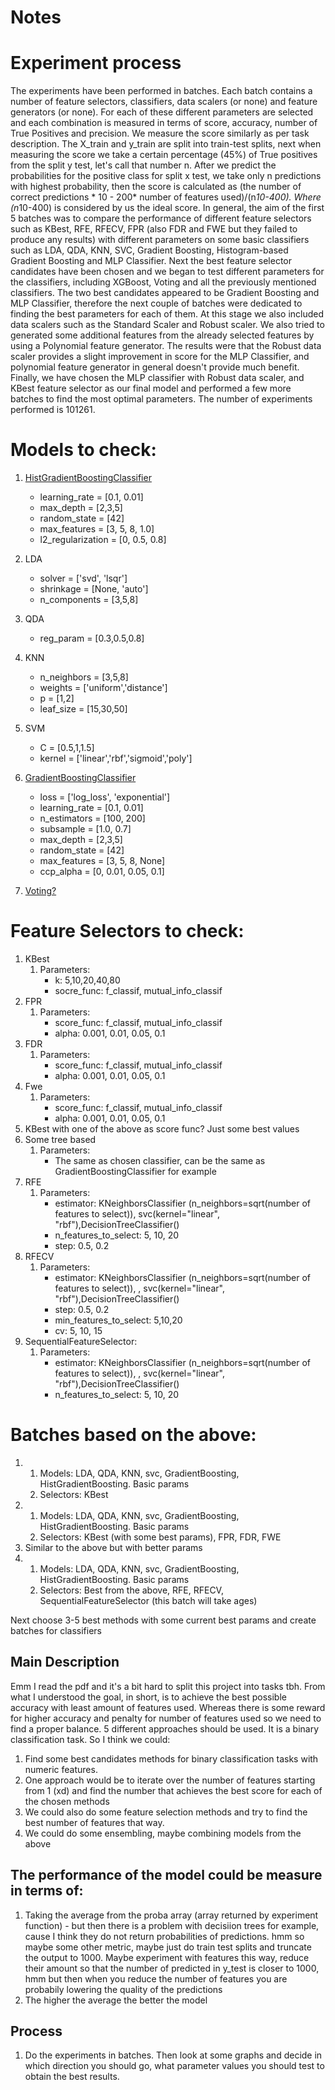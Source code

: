 # Notes

# Experiment process

The experiments have been performed in batches. Each batch contains a number of feature selectors, classifiers, data scalers (or none) and feature generators (or none). For each of these different parameters are selected and each combination is measured in terms of score, accuracy, number of True Positives and precision. We measure the score similarly as per task description. The X_train and y_train are split into train-test splits, next when measuring the score we take a certain percentage (45%) of True positives from the split y test, let's call that number n. After we predict the probabilities for the positive class for split x test, we take only n predictions with highest probability, then the score is calculated as (the number of correct predictions * 10 - 200* number of features used)/(n*10-400). Where (n*10-400) is considered by us the ideal score. In general, the aim of the first 5 batches was to compare the performance of different feature selectors such as KBest, RFE, RFECV, FPR (also FDR and FWE but they failed to produce any results) with different parameters on some basic classifiers such as LDA, QDA, KNN, SVC, Gradient Boosting, Histogram-based Gradient Boosting and MLP Classifier. Next the best feature selector candidates have been chosen and we began to test different parameters for the classifiers, including XGBoost, Voting and all the previously mentioned classifiers. The two best candidates appeared to be Gradient Boosting and MLP Classifier, therefore the next couple of batches were dedicated to finding the best parameters for each of them. At this stage we also included data scalers such as the Standard Scaler and Robust scaler. We also tried to generated some additional features from the already selected features by using a Polynomial feature generator. The results were that the Robust data scaler provides a slight improvement in score for the MLP Classifier, and polynomial feature generator in general doesn't provide much benefit. Finally, we have chosen the MLP classifier with Robust data scaler, and KBest feature selector as our final model and performed a few more batches to find the most optimal parameters. The number of experiments performed is 101261.


# Models to check:

1. [HistGradientBoostingClassifier](https://scikit-learn.org/stable/modules/generated/sklearn.ensemble.HistGradientBoostingClassifier.html#sklearn.ensemble.HistGradientBoostingClassifier)
   - learning_rate = [0.1, 0.01]
   - max_depth = [2,3,5]
   - random_state = [42]
   - max_features = [3, 5, 8, 1.0]
   - l2_regularization = [0, 0.5, 0.8]
2. LDA

   - solver = ['svd', 'lsqr']
   - shrinkage = [None, 'auto']
   - n_components = [3,5,8]

3. QDA
   - reg_param = [0.3,0.5,0.8]
4. KNN
   - n_neighbors = [3,5,8]
   - weights = ['uniform','distance']
   - p = [1,2]
   - leaf_size = [15,30,50]
5. SVM
   - C = [0.5,1,1.5]
   - kernel = ['linear','rbf','sigmoid','poly']
6. [GradientBoostingClassifier](https://scikit-learn.org/stable/modules/generated/sklearn.ensemble.GradientBoostingClassifier.html#sklearn.ensemble.GradientBoostingClassifier)

   - loss = ['log_loss', 'exponential']
   - learning_rate = [0.1, 0.01]
   - n_estimators = [100, 200]
   - subsample = [1.0, 0.7]
   - max_depth = [2,3,5]
   - random_state = [42]
   - max_features = [3, 5, 8, None]
   - ccp_alpha = [0, 0.01, 0.05, 0.1]

7. [Voting?](https://scikit-learn.org/stable/modules/ensemble.html#voting-classifier)

# Feature Selectors to check:

1. KBest
   1. Parameters:
      - k: 5,10,20,40,80
      - socre_func: f_classif, mutual_info_classif
2. FPR
   1. Parameters:
      - score_func: f_classif, mutual_info_classif
      - alpha: 0.001, 0.01, 0.05, 0.1
3. FDR
   1. Parameters:
      - score_func: f_classif, mutual_info_classif
      - alpha: 0.001, 0.01, 0.05, 0.1
4. Fwe
   1. Parameters:
      - score_func: f_classif, mutual_info_classif
      - alpha: 0.001, 0.01, 0.05, 0.1
5. KBest with one of the above as score func? Just some best values
6. Some tree based
   1. Parameters:
      - The same as chosen classifier, can be the same as GradientBoostingClassifier for example
7. RFE
   1. Parameters:
      - estimator: KNeighborsClassifier (n_neighbors=sqrt(number of features to select)), svc(kernel="linear", "rbf"),DecisionTreeClassifier()
      - n_features_to_select: 5, 10, 20
      - step: 0.5, 0.2
8. RFECV
   1. Parameters:
      - estimator: KNeighborsClassifier (n_neighbors=sqrt(number of features to select)), , svc(kernel="linear", "rbf"),DecisionTreeClassifier()
      - step: 0.5, 0.2
      - min_features_to_select: 5,10,20
      - cv: 5, 10, 15
9. SequentialFeatureSelector:
   1. Parameters:
      - estimator: KNeighborsClassifier (n_neighbors=sqrt(number of features to select)), , svc(kernel="linear", "rbf"),DecisionTreeClassifier()
      - n_features_to_select: 5, 10, 20

# Batches based on the above:

1.  1. Models: LDA, QDA, KNN, svc, GradientBoosting, HistGradientBoosting. Basic params
    2. Selectors: KBest
1.  1. Models: LDA, QDA, KNN, svc, GradientBoosting, HistGradientBoosting. Basic params
    2. Selectors: KBest (with some best params), FPR, FDR, FWE
1.  Similar to the above but with better params
1.  1. Models: LDA, QDA, KNN, svc, GradientBoosting, HistGradientBoosting. Basic params
    2. Selectors: Best from the above, RFE, RFECV, SequentialFeatureSelector (this batch will take ages)

Next choose 3-5 best methods with some current best params and create batches for classifiers

## Main Description

Emm I read the pdf and it's a bit hard to split this project into tasks tbh. From what I understood the goal, in short, is to achieve the best possible accuracy with least amount of features used. Whereas there is some reward for higher accuracy and penalty for number of features used so we need to find a proper balance. 5 different approaches should be used. It is a binary classification task. So I think we could:

1. Find some best candidates methods for binary classification tasks with numeric features.
2. One approach would be to iterate over the number of features starting from 1 (xd) and find the number that achieves the best score for each of the chosen methods
3. We could also do some feature selection methods and try to find the best number of features that way.
4. We could do some ensembling, maybe combining models from the above

## The performance of the model could be measure in terms of:

1. Taking the average from the proba array (array returned by experiment function) - but then there is a problem with decisiion trees for example, cause I think they do not return probabilities of predictions. hmm so maybe some other metric, maybe just do train test splits and truncate the output to 1000. Maybe experiment with features this way, reduce their amount so that the number of predicted in y_test is closer to 1000, hmm but then when you reduce the number of features you are probabily lowering the quality of the predictions
2. The higher the average the better the model

## Process

1. Do the experiments in batches. Then look at some graphs and decide in which direction you should go, what parameter values you should test to obtain the best results.
